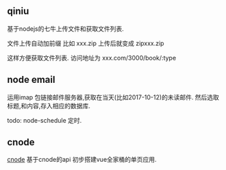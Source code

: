 ## qiniu

基于nodejs的七牛上传文件和获取文件列表.

文件上传自动加前缀
比如
xxx.zip
上传后就变成
zipxxx.zip


这样方便获取文件列表.
访问地址为
xxx.com/3000/book/:type


## node email

运用imap 包链接邮件服务器,获取在当天(比如2017-10-12)的未读邮件.
然后选取标题,和内容,存入相应的数据库.

todo: node-schedule 定时.

## cnode

[cnode](https://github.com/lirawx/Crazy_FED/tree/master/vue/cnode)
基于cnode的api 初步搭建vue全家桶的单页应用.